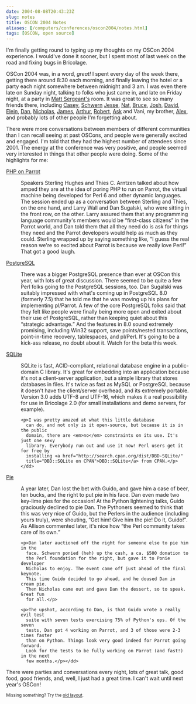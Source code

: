 ```yaml
--- 
date: 2004-08-08T20:43:23Z
slug: notes
title: OSCON 2004 Notes
aliases: [/computers/conferences/oscon2004/notes.html]
tags: [OSCON, open source]
---
```


<p>I'm finally getting round to typing up my thoughts on my OSCon 2004
experience. I would've done it sooner, but I spent most of last week on
the road and fixing bugs in Bricolage.</p>

<p>OSCon 2004 was, in a word, <em>great!</em> I spent every day of the week
there, getting there around 8:30 each morning, and finally leaving the hotel
or a party each night somewhere between midnight and 3 am. I was even there
late on Sunday night, talking to folks who just came in, and late on Friday
night, at a party in <a href="http://use.perl.org/~matts/journal/" title="Matt
Sergeant's Journal">Matt Sergeant's</a> room. It was great to see so many
friends there, including <a href="http://use.perl.org/~cwest/journal"
title="Casey West's Journal">Casey</a>, <a
href="http://use.perl.org/~schwern/journal" title="Schwern's
Journal">Schwern</a> <a href="http://pallas.eruditorum.org/" title="Jesse
Vincent's Journal">Jesse</a>, <a href="http://use.perl.org/~gnat/journal"
title="Nat Torkington's Journal">Nat</a>, <a href="http://candle.pha.pa.us/"
title="Bruce Momjian's Website">Bruce</a>, <a href="http://www.agliodbs.com/"
title="AglioDBS">Josh</a>, <a href="http://fetter.org/~shackle/" title="David
Fetter's Website">David</a>, <a href="http://www.varlena.com/" title="Elein
Mutain's Company">Elein</a>, <a href="http://www.sidhe.org/~dan/blog/"
title="Squaks of the Parrot">Dan</a>, <a
href="http://use.perl.org/~nicholas/journal" title="Nicholas Clark's
Journal">Nicholas</a>, <a href="http://www.whoot.org/" title="James Duncan's
Blog">James</a>, <a href="http://use.perl.org/~sky/journal" title="Arthur
Bergman's Journal">Arthur</a>, <a href="http://use.perl.org/~robrt/journal"
title="Robert Spier's Journal">Robert</a>, <a
href="http://www.askbjoernhansen.com/" title="Ask Bj&oslash;rn Hansen's Blog">Ask</a>
and Vani, my brother, <a href="http://www.alexwheeler.net/" title="Alex's
Website">Alex</a>, and probably lots of other people I'm forgetting about.</p>

<p>There were more conversations between members of different communities than
I can recall seeing at past OSCons, and people were generally excited and
engaged. I'm told that they had the highest number of attendees since 2001.
The energy at the conference was very positive, and people seemed very
interested in things that other people were doing. Some of the highlights for
me:</p>

<dl>
  <dt><a href="http://conferences.oreillynet.com/cs/os2004/view/e_sess/5049"
  title="Chasing the Dragon: Compiling PHP to Run on Parrot">PHP on
  Parrot</a></dt>
  <dd><p>Speakers Sterling Hughes and Thies C. Arntzen talked about how amped
      they are at the idea of poring PHP to run on Parrot, the virtual machine
      being developed for Perl 6 and other dynamic languages. The session
      ended up as a conversation between Sterling and Thies, on the one hand,
      and Larry Wall and Dan Sugalski, who were sitting in the front row, on
      the other. Larry assured them that any programming language community's
      members would be <q>first-class citizens</q> in the Parrot world, and
      Dan told them that all they need do is ask for things they need and the
      Parrot developers would help as much as they could. Sterling wrapped up
      by saying something like, <q>I guess the real reason we're so excited
      about Parrot is because we really love Perl!</q> That got a good
      laugh.</p></dd>

  <dt><a href="http://conferences.oreillynet.com/cs/os2004/view/e_sess/5359"
  title="State of PostgreSQL">PostgreSQL</a></dt>
  <dd><p>There was a bigger PostgreSQL presence than ever at OSCon this year,
      with lots of great discussion. There seemed to be quite a few Perl folks
      going to the PostgreSQL sessions, too. Dan Sugalski was suitably
      impressed with what's coming up in PostgreSQL 8.0 (formerly 7.5) that he
      told me that he was moving up his plans for implementing pl/Parrot. A
      few of the core PostgreSQL folks said that they felt like people were
      finally being more open and exited about their use of PostgreSQL, rather
      than keeping quiet about this <q>strategic advantage.</q> And the
      features in 8.0 sound extremely promising, including Win32 support, save
      points/nested transactions, point-in-time recovery, tablespaces, and
      pl/Perl. It's going to be a kick-ass release, no doubt about it. Watch
      for the beta this week.</p></dd>

  <dt><a href="http://conferences.oreillynet.com/cs/os2004/view/e_sess/5701"
title=" Introducing SQLite version 3.0 ">SQLite</a></dt>
  <dd><p>SQLite is fast, ACID-compliant, relational database engine in a
      public-domain C library. It's great for embedding into an application
      because it's not a client-server application, but a simple library that
      stores databases in files. It's twice as fast as MySQL or PostgreSQL
      because it doesn't have the client/server overhead, and its extremely
      portable. Version 3.0 adds UTF-8 and UTF-16, which makes it a real
      possibility for use in Bricolage 2.0 (for small installations and demo
      servers, for example).</p>

    <p>I was pretty amazed at what this little database
      can do, and not only is it open-source, but because it is in the public
      domain, there are <em>no</em> constraints on its use. It's just one sexy
      library. Everybody run out and use it now! Perl users get it for free by
      installing <a href="http://search.cpan.org/dist/DBD-SQLite/"
      title="DBD::SQLite on CPAN">DBD::SQLite</a> from CPAN.</p></dd>

  <dt><a href="http://www.oreillynet.com/pub/a/oscon2004/friday/index.html" title="The Dan Sugalski Pie Series">Pie</a></dt>
  <dd><p>A year later, Dan lost the bet with Guido, and gave him a case of
      beer, ten bucks, and the right to put pie in his face. Dan even made two
      key-lime pies for the occasion! At the Python lightening talks, Guido
      graciously declined to pie Dan. The Pythoners seemed to think that this
      was very nice of Guido, but the Perlers in the audience (including yours
      truly), were shouting, <q>Get him! Give him the pie! Do it, Guido!</q>.
      As Allison commented later, it's nice how <q>the Perl community takes
      care of its own.</q></p>

    <p>Dan later auctioned off the right for someone else to pie him in the
      face. Schwern ponied (heh) up the cash, a ca. $500 donation to
      the Perl foundation for the right, but gave it to Ponie developer
      Nicholas to enjoy. The event came off just ahead of the final keynote.
      This time Guido decided to go ahead, and he doused Dan in cream pie.
      Then Nicholas came out and gave Dan the dessert, so to speak. Great fun
      for all.</p>

    <p>The upshot, according to Dan, is that Guido wrote a really evil test
      suite with seven tests exercising 75% of Python's ops. Of the seven
      tests, Dan got 4 working on Parrot, and 3 of those were 2-3 times faster
      than on Python. Things look very good indeed for Parrot going forward.
      Look for the tests to be fully working on Parrot (and fast!) in the next
      few months.</p></dd>
</dl>

<p>There were parties and conversations every night, lots of great talk, good
food, good friends, and, well, I just had a great time. I can't wait until
next year's OSCon!</p>

<p class="past"><small>Missing something? Try the <a rel="nofollow" href="http://past.justatheory.com/computers/conferences/oscon2004/notes.html">old layout</a>.</small></p>


